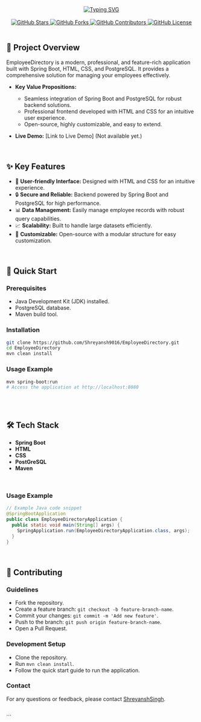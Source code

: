 <!-- AMAZING ANIMATED HEADER -->
<div align="center">
  <a href="https://github.com/Shreyansh9016/EmployeeDirectory">
    <img src="https://readme-typing-svg.demolab.com?font=Fira+Code&pause=1000&color=F70000&width=435&lines=EmployeeDirectory;Spring+Boot+%2B+HTML+CSS+%2B+PostGreSQL;Made+with+Love+by+Shreyansh" alt="Typing SVG">
  </a>
</div>

<br>

<!-- GITHUB-COMPATIBLE STYLING ONLY -->
<div align="center">
  <a href="https://github.com/Shreyansh9016/EmployeeDirectory/stargazers">
    <img src="https://img.shields.io/github/stars/Shreyansh9016/EmployeeDirectory?style=for-the-badge" alt="GitHub Stars">
  </a>
  <a href="https://github.com/Shreyansh9016/EmployeeDirectory/network/members">
    <img src="https://img.shields.io/github/forks/Shreyansh9016/EmployeeDirectory?style=for-the-badge" alt="GitHub Forks">
  </a>
  <a href="https://github.com/Shreyansh9016/EmployeeDirectory/contributors">
    <img src="https://img.shields.io/github/contributors/Shreyansh9016/EmployeeDirectory?style=for-the-badge" alt="GitHub Contributors">
  </a>
  <a href="https://github.com/Shreyansh9016/EmployeeDirectory/blob/main/LICENSE">
    <img src="https://img.shields.io/github/license/Shreyansh9016/EmployeeDirectory?style=for-the-badge" alt="GitHub License">
  </a>
</div>

<br>

<!-- PROJECT OVERVIEW -->
## 🎯 Project Overview
EmployeeDirectory is a modern, professional, and feature-rich application built with Spring Boot, HTML, CSS, and PostgreSQL. It provides a comprehensive solution for managing your employees effectively.

- **Key Value Propositions:**
  - Seamless integration of Spring Boot and PostgreSQL for robust backend solutions.
  - Professional frontend developed with HTML and CSS for an intuitive user experience.
  - Open-source, highly customizable, and easy to extend.

- **Live Demo:** [Link to Live Demo] (Not available yet.)

<br>

<!-- KEY FEATURES -->
## ✨ Key Features
- 🌟 **User-friendly Interface:** Designed with HTML and CSS for an intuitive experience.
- 🔒 **Secure and Reliable:** Backend powered by Spring Boot and PostgreSQL for high performance.
- 📊 **Data Management:** Easily manage employee records with robust query capabilities.
- 📈 **Scalability:** Built to handle large datasets efficiently.
- 🔧 **Customizable:** Open-source with a modular structure for easy customization.

<br>

<!-- QUICK START -->
## 🚀 Quick Start
### Prerequisites
- Java Development Kit (JDK) installed.
- PostgreSQL database.
- Maven build tool.

### Installation
```bash
git clone https://github.com/Shreyansh9016/EmployeeDirectory.git
cd EmployeeDirectory
mvn clean install
```

### Usage Example
```bash
mvn spring-boot:run
# Access the application at http://localhost:8080
```

<br>


<br>

<!-- TECH STACK -->
## 🛠️ Tech Stack
- **Spring Boot**
- **HTML**
- **CSS**
- **PostGreSQL**
- **Maven**

<br>

### Usage Example
```java
// Example Java code snippet
@SpringBootApplication
public class EmployeeDirectoryApplication {
  public static void main(String[] args) {
    SpringApplication.run(EmployeeDirectoryApplication.class, args);
  }
}
```

<br>

<!-- CONTRIBUTING -->
## 🤝 Contributing
### Guidelines
- Fork the repository.
- Create a feature branch: `git checkout -b feature-branch-name`.
- Commit your changes: `git commit -m 'Add new feature'`.
- Push to the branch: `git push origin feature-branch-name`.
- Open a Pull Request.

### Development Setup
- Clone the repository.
- Run `mvn clean install`.
- Follow the quick start guide to run the application.


### Contact
For any questions or feedback, please contact [ShreyanshSingh](mailto:meeshreyanshsingh@example.com).

<br>
```
